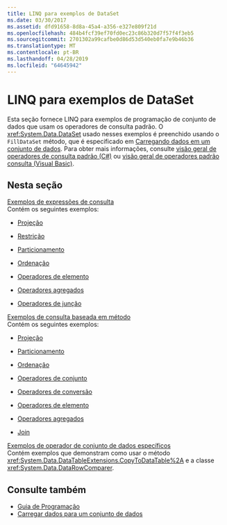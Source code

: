 ```yaml
---
title: LINQ para exemplos de DataSet
ms.date: 03/30/2017
ms.assetid: dfd91658-8d8a-45a4-a356-e327e809f21d
ms.openlocfilehash: 484b4fcf39ef70fd0ec23c86b320d7f57f4f3eb5
ms.sourcegitcommit: 2701302a99cafbe0d86d53d540eb0fa7e9b46b36
ms.translationtype: MT
ms.contentlocale: pt-BR
ms.lasthandoff: 04/28/2019
ms.locfileid: "64645942"
---
```

# <a name="linq-to-dataset-examples"></a>LINQ para exemplos de DataSet
Esta seção fornece LINQ para exemplos de programação de conjunto de dados que usam os operadores de consulta padrão. O <xref:System.Data.DataSet> usado nesses exemplos é preenchido usando o `FillDataSet` método, que é especificado em [Carregando dados em um conjunto de dados](../../../../docs/framework/data/adonet/loading-data-into-a-dataset.md). Para obter mais informações, consulte [visão geral de operadores de consulta padrão (C#)](../../../csharp/programming-guide/concepts/linq/standard-query-operators-overview.md) ou [visão geral de operadores padrão consulta (Visual Basic)](../../../visual-basic/programming-guide/concepts/linq/standard-query-operators-overview.md).  
  
## <a name="in-this-section"></a>Nesta seção  
 [Exemplos de expressões de consulta](../../../../docs/framework/data/adonet/query-expression-examples-linq-to-dataset.md)  
 Contém os seguintes exemplos:  
  
- [Projeção](../../../../docs/framework/data/adonet/query-expression-syntax-examples-projection-linq-to-dataset.md)  
  
- [Restrição](../../../../docs/framework/data/adonet/query-expression-syntax-examples-restriction-linq-to-dataset.md)  
  
- [Particionamento](../../../../docs/framework/data/adonet/query-expression-syntax-examples-partitioning.md)  
  
- [Ordenação](../../../../docs/framework/data/adonet/query-expression-syntax-examples-ordering-linq-to-dataset.md)  
  
- [Operadores de elemento](../../../../docs/framework/data/adonet/query-expression-syntax-examples-element-operators.md)  
  
- [Operadores agregados](../../../../docs/framework/data/adonet/query-expression-syntax-examples-aggregate-operators.md)  
  
- [Operadores de junção](../../../../docs/framework/data/adonet/query-expression-syntax-examples-join-operators.md)  
  
 [Exemplos de consulta baseada em método](../../../../docs/framework/data/adonet/method-based-query-examples-linq-to-dataset.md)  
 Contém os seguintes exemplos:  
  
- [Projeção](../../../../docs/framework/data/adonet/method-based-query-syntax-examples-projection.md)  
  
- [Particionamento](../../../../docs/framework/data/adonet/method-based-query-syntax-examples-partitioning-linq.md)  
  
- [Ordenação](../../../../docs/framework/data/adonet/method-based-query-syntax-examples-ordering-linq-to-dataset.md)  
  
- [Operadores de conjunto](../../../../docs/framework/data/adonet/method-based-query-syntax-examples-set-operators.md)  
  
- [Operadores de conversão](../../../../docs/framework/data/adonet/method-based-query-syntax-examples-conversion-operators.md)  
  
- [Operadores de elemento](../../../../docs/framework/data/adonet/method-based-query-syntax-examples-element-operators.md)  
  
- [Operadores agregados](../../../../docs/framework/data/adonet/method-based-query-syntax-examples-aggregate-operators.md)  
  
- [Join](../../../../docs/framework/data/adonet/method-based-query-syntax-examples-join-linq-to-dataset.md)  
  
 [Exemplos de operador de conjunto de dados específicos](../../../../docs/framework/data/adonet/dataset-specific-operator-examples-linq-to-dataset.md)  
 Contém exemplos que demonstram como usar o método <xref:System.Data.DataTableExtensions.CopyToDataTable%2A> e a classe <xref:System.Data.DataRowComparer>.  
  
## <a name="see-also"></a>Consulte também

- [Guia de Programação](../../../../docs/framework/data/adonet/programming-guide-linq-to-dataset.md)
- [Carregar dados para um conjunto de dados](../../../../docs/framework/data/adonet/loading-data-into-a-dataset.md)
